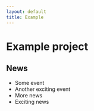```yaml
---
layout: default
title: Example
---
```


# Example project

## News

- Some event
- Another exciting event
- More news
- Exciting news
